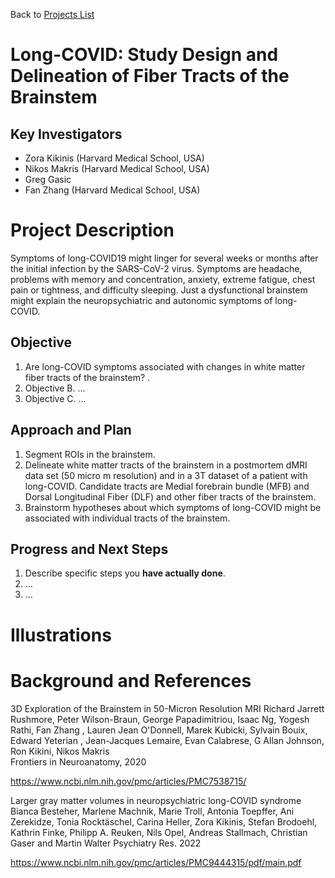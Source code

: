Back to [Projects List](../../README.md#ProjectsList)

# Long-COVID: Study Design and Delineation of Fiber Tracts of the Brainstem 

## Key Investigators

- Zora Kikinis (Harvard Medical School, USA)
- Nikos Makris (Harvard Medical School, USA)
- Greg Gasic
- Fan Zhang (Harvard Medical School, USA)


# Project Description

Symptoms of long-COVID19 might linger for several weeks or months after the initial infection by the SARS-CoV-2 virus. Symptoms are headache, problems with memory and concentration, anxiety, extreme fatigue, chest pain or tightness, and difficulty sleeping. Just a dysfunctional brainstem might explain the neuropsychiatric and autonomic symptoms of long-COVID. 

## Objective

<!--  . -->

1. Are long-COVID symptoms associated with changes in white matter fiber tracts of the brainstem? .
1. Objective B. ...
1. Objective C. ...

## Approach and Plan

<!-- Describe here HOW you would like to achieve the objectives stated above. -->

1. Segment ROIs in the brainstem.
2. Delineate white matter tracts of the brainstem in a postmortem dMRI data set (50 micro m resolution) and in a 3T dataset of a patient with long-COVID. Candidate tracts are Medial forebrain bundle (MFB) and Dorsal Longitudinal Fiber (DLF) and other fiber tracts of the brainstem.
3. Brainstorm hypotheses about which symptoms of long-COVID might be associated with individual tracts of the brainstem.

## Progress and Next Steps

<!-- Update this section as you make progress, describing of what you have ACTUALLY DONE. If there are specific steps that you could not complete then you can describe them here, too. -->

1. Describe specific steps you **have actually done**.
1. ...
1. ...

# Illustrations

<!-- Add pictures and links to videos that demonstrate what has been accomplished.
![Description of picture](Example2.jpg)
![Some more images](Example2.jpg)
-->

# Background and References

3D Exploration of the Brainstem in 50-Micron Resolution MRI
Richard Jarrett Rushmore, Peter Wilson-Braun, George Papadimitriou, Isaac Ng, Yogesh Rathi, Fan Zhang , Lauren Jean O'Donnell, Marek Kubicki, Sylvain Bouix, Edward Yeterian , Jean-Jacques Lemaire, Evan Calabrese, G Allan Johnson, Ron Kikini, Nikos Makris  
Frontiers in Neuroanatomy, 2020

https://www.ncbi.nlm.nih.gov/pmc/articles/PMC7538715/


Larger gray matter volumes in neuropsychiatric long-COVID syndrome
Bianca Besteher, Marlene Machnik, Marie Troll, Antonia Toepffer, Ani Zerekidze, Tonia Rocktäschel, Carina Heller, Zora Kikinis, Stefan Brodoehl, Kathrin Finke, Philipp A. Reuken, Nils Opel, Andreas Stallmach, Christian Gaser and Martin Walter
Psychiatry Res. 2022

https://www.ncbi.nlm.nih.gov/pmc/articles/PMC9444315/pdf/main.pdf


